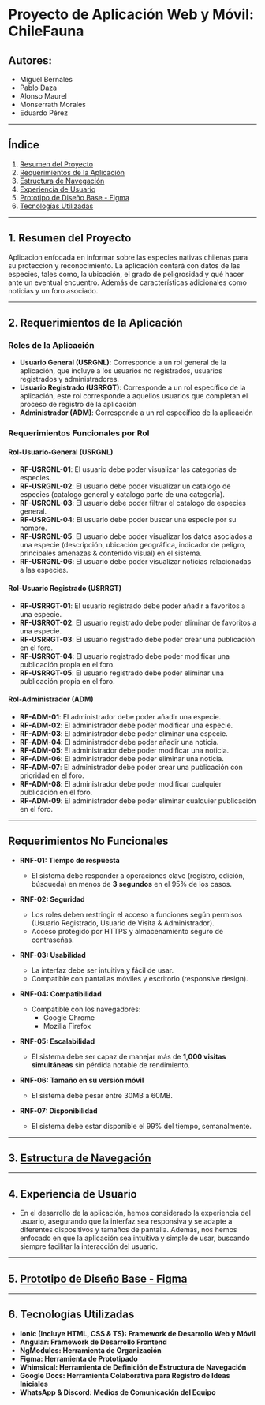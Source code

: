 # Proyecto de Aplicación Web y Móvil: ChileFauna 


## Autores:
- Miguel Bernales
- Pablo Daza
- Alonso Maurel
- Monserrath Morales
- Eduardo Pérez

---
##  Índice
1. [Resumen del Proyecto](#Resumen-del-Proyecto)
2. [Requerimientos de la Aplicación](#Requerimientos-de-la-Aplicación)
3. [Estructura de Navegación](#Estructura-de-Navegación)
5. [Experiencia de Usuario](#Experiencia-de-Usuario)
6. [Prototipo de Diseño Base - Figma](#Prototipo-de-Diseño-Base---Figma)
7. [Tecnologías Utilizadas](#Tecnologías-Utilizadas)


---
## 1. Resumen del Proyecto
Aplicacion enfocada en informar sobre las especies nativas chilenas para su proteccion y reconocimiento. La aplicación contará con datos de las especies, tales como, la ubicación, el grado de peligrosidad y qué hacer ante un eventual encuentro. Además de características adicionales como noticias y un foro asociado.

---
## 2. Requerimientos de la Aplicación

### Roles de la Aplicación
- **Usuario General (USRGNL)**: Corresponde a un rol general de la aplicación, que incluye a los usuarios no registrados, usuarios registrados y administradores.
- **Usuario Registrado (USRRGT)**: Corresponde a un rol específico de la aplicación, este rol corresponde a aquellos usuarios que completan el proceso de registro de la aplicación
- **Administrador (ADM)**: Corresponde a un rol específico de la aplicación


### Requerimientos Funcionales por Rol

#### Rol-Usuario-General (USRGNL)

- **RF-USRGNL-01**: El usuario debe poder visualizar las categorías de especies.
- **RF-USRGNL-02**: El usuario debe poder visualizar un catalogo de especies (catalogo general y catalogo parte de una categoría).
- **RF-USRGNL-03**: El usuario debe poder filtrar el catalogo de especies general.
- **RF-USRGNL-04**: El usuario debe poder buscar una especie por su nombre.
- **RF-USRGNL-05**: El usuario debe poder visualizar los datos asociados a una especie (descripción, ubicación geográfica, indicador de peligro, principales amenazas & contenido visual) en el sistema.
- **RF-USRGNL-06**: El usuario debe poder visualizar noticias relacionadas a las especies.


#### Rol-Usuario Registrado (USRRGT)

- **RF-USRRGT-01**: El usuario registrado debe poder añadir a favoritos a una especie.
- **RF-USRRGT-02**: El usuario registrado debe poder eliminar de favoritos a una especie.
- **RF-USRRGT-03**: El usuario registrado debe poder crear una publicación en el foro.
- **RF-USRRGT-04**: El usuario registrado debe poder modificar una publicación propia en el foro.
- **RF-USRRGT-05**: El usuario registrado debe poder eliminar una publicación propia en el foro.


#### Rol-Administrador (ADM)
- **RF-ADM-01**: El administrador debe poder añadir una especie.
- **RF-ADM-02**: El administrador debe poder modificar una especie.
- **RF-ADM-03**: El administrador debe poder eliminar una especie.
- **RF-ADM-04**: El administrador debe poder añadir una noticia.
- **RF-ADM-05**: El administrador debe poder modificar una noticia.
- **RF-ADM-06**: El administrador debe poder eliminar una noticia.
- **RF-ADM-07**: El administrador debe poder crear una publicación con prioridad en el foro. 
- **RF-ADM-08**: El administrador debe poder modificar cualquier publicación en el foro.
- **RF-ADM-09**: El administrador debe poder eliminar cualquier publicación en el foro.

---

## Requerimientos No Funcionales
- **RNF-01: Tiempo de respuesta**
  - El sistema debe responder a operaciones clave (registro, edición, búsqueda) en menos de **3 segundos** en el 95% de los casos.

- **RNF-02: Seguridad**
  - Los roles deben restringir el acceso a funciones según permisos (Usuario Registrado, Usuario de Visita & Administrador).
  - Acceso protegido por HTTPS y almacenamiento seguro de contraseñas.

- **RNF-03: Usabilidad**
  - La interfaz debe ser intuitiva y fácil de usar.
  - Compatible con pantallas móviles y escritorio (responsive design).

- **RNF-04: Compatibilidad**
  - Compatible con los navegadores:
    - Google Chrome
    - Mozilla Firefox

- **RNF-05: Escalabilidad**
  - El sistema debe ser capaz de manejar más de **1,000 visitas simultáneas** sin pérdida notable de rendimiento.

- **RNF-06: Tamaño en su versión móvil**
  - El sistema debe pesar entre 30MB a 60MB.

- **RNF-07: Disponibilidad**
  - El sistema debe estar disponible el 99% del tiempo, semanalmente.

---

## 3. [Estructura de Navegación](https://whimsical.com/chilefauna-Tb9MqdBW46YqzTZWMTxfcz)
---

## 4. Experiencia de Usuario
  - En el desarrollo de la aplicación, hemos considerado la experiencia del usuario, asegurando que la interfaz sea responsiva y se adapte a diferentes dispositivos y tamaños de pantalla. Además, nos hemos enfocado en que la aplicación sea intuitiva y simple de usar, buscando siempre facilitar la interacción del usuario.

---

## 5. [Prototipo de Diseño Base - Figma](https://www.figma.com/design/lLOef7YWi8NfUM0lYz78GO/ChileFauna-ProyectoWeb?node-id=33-444&t=bvsW8zplUBVVOAPT-1)
---
## 6. Tecnologías Utilizadas
- **Ionic (Incluye HTML, CSS & TS): Framework de Desarrollo Web y Móvil**
- **Angular: Framework de Desarrollo Frontend**
- **NgModules: Herramienta de Organización**
- **Figma: Herramienta de Prototipado**
- **Whimsical: Herramienta de Definición de Estructura de Navegación**
- **Google Docs: Herramienta Colaborativa para Registro de Ideas Iniciales**
- **WhatsApp & Discord: Medios de Comunicación del Equipo**


